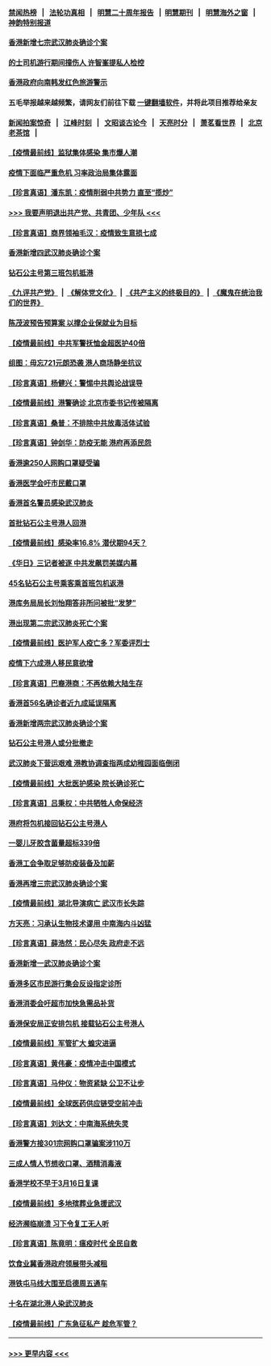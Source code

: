 #### [禁闻热榜](热点新闻.md?=0)  &nbsp;&nbsp;|&nbsp;&nbsp; [法轮功真相](https://github.com/gfw-breaker/truth/blob/master/README.md?=0) &nbsp;&nbsp;|&nbsp;&nbsp; [明慧二十周年报告](https://github.com/gfw-breaker/mh-reports/blob/master/README.md?=0) &nbsp;&nbsp;|&nbsp;&nbsp;[明慧期刊](https://github.com/gfw-breaker/mh-qikan) &nbsp;&nbsp;|&nbsp;&nbsp; [明慧海外之窗](https://github.com/gfw-breaker/mh-news/blob/master/README.md?=0) &nbsp;&nbsp;|&nbsp;&nbsp; [神韵特别报道](https://github.com/gfw-breaker/mh-news/blob/master/shenyun.md?=0)
#### [香港新增七宗武汉肺炎确诊个案](../pages/nsc415/n11893498.md?t=02251702) 
#### [的士司机游行期间撞伤人 许智峯提私人检控](../pages/nsc415/n11893483.md?t=02251702) 
#### [香港政府向南韩发红色旅游警示](../pages/nsc415/n11893398.md?t=02251702) 
#### 五毛举报越来越频繁，请网友们前往下载 [一键翻墙软件](https://github.com/gfw-breaker/ssr-accounts)，并将此项目推荐给亲友
#### [新闻拍案惊奇](https://github.com/gfw-breaker/banned-news/blob/master/pages/link4.md) &nbsp;&nbsp;|&nbsp;&nbsp; [江峰时刻](https://github.com/gfw-breaker/banned-news/blob/master/pages/link4.md) &nbsp;&nbsp;|&nbsp;&nbsp; [文昭谈古论今](https://github.com/gfw-breaker/banned-news/blob/master/pages/link4.md) &nbsp;&nbsp;|&nbsp;&nbsp; [天亮时分](https://github.com/gfw-breaker/banned-news/blob/master/pages/link4.md) &nbsp;&nbsp;|&nbsp;&nbsp; [萧茗看世界](https://github.com/gfw-breaker/banned-news/blob/master/pages/link4.md) &nbsp;&nbsp;|&nbsp;&nbsp; [北京老茶馆](https://github.com/gfw-breaker/banned-news/blob/master/pages/link4.md) &nbsp;&nbsp;|&nbsp;&nbsp; 
#### [【疫情最前线】监狱集体感染 集市爆人潮](../pages/nsc415/n11893181.md?t=02251702) 
#### [疫情下面临严重危机  习率政治局集体露面](../pages/nsc415/n11893305.md?t=02251702) 
#### [【珍言真语】潘东凯：疫情削弱中共势力 直至“揽炒”](../pages/nsc415/n11892866.md?t=02251702) 
#### [>>> 我要声明退出共产党、共青团、少年队 <<<](https://github.com/begood0513/goodnews/blob/master/quit/letter.md) 
#### [【珍言真语】商界领袖毛汉：疫情致生意损七成](../pages/nsc415/n11890348.md?t=02251702) 
#### [香港新增四武汉肺炎确诊个案](../pages/nsc415/n11890610.md?t=02251702) 
#### [钻石公主号第三班包机抵港](../pages/nsc415/n11890645.md?t=02251702) 
#### [《九评共产党》](https://github.com/begood0513/9ping.md/blob/master/README.md) &nbsp;|&nbsp; [《解体党文化》](../../../../jtdwh.md/blob/master/README.md)  &nbsp;|&nbsp; [《共产主义的终极目的》](../../../../gczydzjmd.md/blob/master/README.md) &nbsp;|&nbsp; [《魔鬼在统治我们的世界》](../../../../mgztzwmdsj.md/blob/master/README.md) 
#### [陈茂波预告预算案 以撑企业保就业为目标](../pages/nsc415/n11890574.md?t=02251702) 
#### [【疫情最前线】中共军警抚恤金超医护40倍](../pages/nsc415/n11890458.md?t=02251702) 
#### [组图：毋忘721元朗恐袭 港人商场静坐抗议](../pages/nsc415/n11876882.md?t=02251702) 
#### [【珍言真语】杨健兴：警惕中共舆论战误导](../pages/nsc415/n11888131.md?t=02251702) 
#### [【疫情最前线】港警确诊 北京市委书记传被隔离](../pages/nsc415/n11886872.md?t=02251702) 
#### [【珍言真语】桑普：不排除中共放毒活体试验](../pages/nsc415/n11886832.md?t=02251702) 
#### [【珍言真语】钟剑华：防疫无能 港府再添民怨](../pages/nsc415/n11884504.md?t=02251702) 
#### [香港逾250人网购口罩疑受骗](../pages/nsc415/n11884388.md?t=02251702) 
#### [香港医学会吁市民戴口罩](../pages/nsc415/n11884367.md?t=02251702) 
#### [香港首名警员感染武汉肺炎](../pages/nsc415/n11884357.md?t=02251702) 
#### [首批钻石公主号港人回港](../pages/nsc415/n11884333.md?t=02251702) 
#### [【疫情最前线】感染率16.8% 潜伏期94天？](../pages/nsc415/n11884256.md?t=02251702) 
#### [《华日》三记者被逐 中共发飙罚美媒内幕](../pages/nsc415/n11884184.md?t=02251702) 
#### [45名钻石公主号乘客乘首班包机返港](../pages/nsc415/n11881770.md?t=02251702) 
#### [港库务局局长刘怡翔答非所问被批“发梦”](../pages/nsc415/n11881752.md?t=02251702) 
#### [港出现第二宗武汉肺炎死亡个案](../pages/nsc415/n11881736.md?t=02251702) 
#### [【疫情最前线】医护军人疫亡多？军委评烈士](../pages/nsc415/n11881655.md?t=02251702) 
#### [疫情下六成港人移民意欲增](../pages/nsc415/n11881699.md?t=02251702) 
#### [【珍言真语】巴裔港商：不再依赖大陆生存](../pages/nsc415/n11881126.md?t=02251702) 
#### [香港首56名确诊者近九成延误隔离](../pages/nsc415/n11879079.md?t=02251702) 
#### [香港新增两宗武汉肺炎确诊个案](../pages/nsc415/n11879064.md?t=02251702) 
#### [钻石公主号港人或分批撤走](../pages/nsc415/n11879029.md?t=02251702) 
#### [武汉肺炎下营运艰难 港教协调查指两成幼稚园面临倒闭](../pages/nsc415/n11878989.md?t=02251702) 
#### [【疫情最前线】大批医护感染 院长确诊死亡](../pages/nsc415/n11878595.md?t=02251702) 
#### [【珍言真语】吕秉权：中共牺牲人命保经济](../pages/nsc415/n11878390.md?t=02251702) 
#### [港府将包机接回钻石公主号港人](../pages/nsc415/n11876352.md?t=02251702) 
#### [一婴儿牙胶含菌量超标339倍](../pages/nsc415/n11876336.md?t=02251702) 
#### [香港工会争取足够防疫装备及加薪](../pages/nsc415/n11876313.md?t=02251702) 
#### [香港再增三宗武汉肺炎确诊个案](../pages/nsc415/n11876297.md?t=02251702) 
#### [【疫情最前线】湖北导演病亡 武汉市长失踪](../pages/nsc415/n11876272.md?t=02251702) 
#### [方天亮：习承认生物技术谬用 中南海内斗凶猛](../pages/nsc415/n11873679.md?t=02251702) 
#### [【珍言真语】薛浩然：民心尽失 政府走不远](../pages/nsc415/n11875838.md?t=02251702) 
#### [香港新增一武汉肺炎确诊个案](../pages/nsc415/n11874044.md?t=02251702) 
#### [香港多区市民游行集会反设指定诊所](../pages/nsc415/n11874017.md?t=02251702) 
#### [香港消委会吁超市加快急需品补货](../pages/nsc415/n11874003.md?t=02251702) 
#### [香港保安局正安排包机 接载钻石公主号港人](../pages/nsc415/n11873932.md?t=02251702) 
#### [【疫情最前线】军管扩大 蝗灾进逼](../pages/nsc415/n11873780.md?t=02251702) 
#### [【珍言真语】黄伟豪：疫情冲击中国模式](../pages/nsc415/n11873482.md?t=02251702) 
#### [【珍言真语】马仲仪：物资紧缺 公卫不让步](../pages/nsc415/n11872315.md?t=02251702) 
#### [【疫情最前线】全球医药供应链受空前冲击](../pages/nsc415/n11869614.md?t=02251702) 
#### [【珍言真语】刘达文：中南海系统失灵](../pages/nsc415/n11869465.md?t=02251702) 
#### [香港警方接301宗网购口罩骗案涉110万](../pages/nsc415/n11867572.md?t=02251702) 
#### [三成人情人节想收口罩、酒精消毒液](../pages/nsc415/n11867523.md?t=02251702) 
#### [香港学校不早于3月16日复课](../pages/nsc415/n11867498.md?t=02251702) 
#### [【疫情最前线】多地殡葬业急援武汉](../pages/nsc415/n11866914.md?t=02251702) 
#### [经济濒临崩溃 习下令复工无人听](../pages/nsc415/n11867269.md?t=02251702) 
#### [【珍言真语】陈竟明：瘟疫时代 全民自救](../pages/nsc415/n11866765.md?t=02251702) 
#### [饮食业冀香港政府领展带头减租](../pages/nsc415/n11864876.md?t=02251702) 
#### [港铁屯马线大围至启德周五通车](../pages/nsc415/n11864842.md?t=02251702) 
#### [十名在湖北港人染武汉肺炎](../pages/nsc415/n11864807.md?t=02251702) 
#### [【疫情最前线】广东急征私产 趁危军管？](../pages/nsc415/n11864205.md?t=02251702) 

----
#### [ >>> 更早内容 <<< ](../indexes/nsc415-earlier.md)
